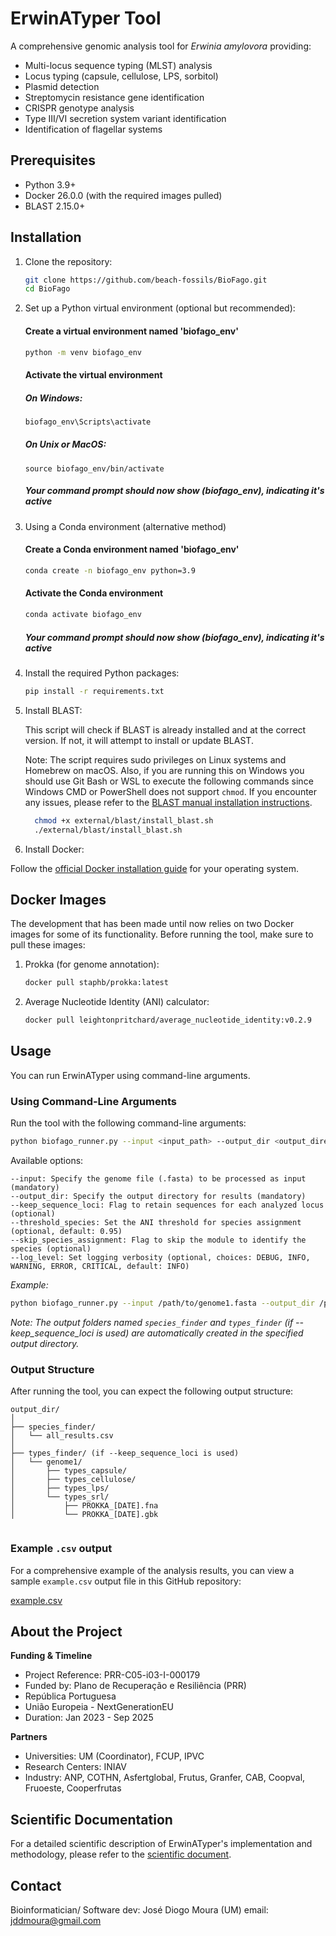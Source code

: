 # ErwinATyper Tool

A comprehensive genomic analysis tool for *Erwinia amylovora* providing:

- Multi-locus sequence typing (MLST) analysis
- Locus typing (capsule, cellulose, LPS, sorbitol)
- Plasmid detection
- Streptomycin resistance gene identification
- CRISPR genotype analysis
- Type III/VI secretion system variant identification
- Identification of flagellar systems


## Prerequisites

- Python 3.9+
- Docker 26.0.0 (with the required images pulled)
- BLAST 2.15.0+

## Installation

1. Clone the repository:
   ```bash
   git clone https://github.com/beach-fossils/BioFago.git
   cd BioFago
   ```

2. Set up a Python virtual environment (optional but recommended):

   #### Create a virtual environment named 'biofago_env'
   ```bash
   python -m venv biofago_env
   ```

   #### Activate the virtual environment
   
   ##### On Windows:
   ```bash
   biofago_env\Scripts\activate
   ```

   ##### On Unix or MacOS:
   ```
   source biofago_env/bin/activate
   ```

   ##### Your command prompt should now show (biofago_env), indicating it's active
   

3. Using a Conda environment (alternative method)


   #### Create a Conda environment named 'biofago_env'
   ```bash
   conda create -n biofago_env python=3.9
   ```

   #### Activate the Conda environment
   ```bash
   conda activate biofago_env
   ```
   
   ##### Your command prompt should now show (biofago_env), indicating it's active


   
4. Install the required Python packages:
    
    ```bash
   pip install -r requirements.txt
    ```
   
5. Install BLAST:

   
   This script will check if BLAST is already installed and at the correct version. If not, it will attempt to install or update BLAST.

   Note: The script requires sudo privileges on Linux systems and Homebrew on macOS. Also, if you are running this on Windows you should use Git Bash or WSL to execute the following commands since Windows CMD or PowerShell does not support `chmod`. If you encounter any issues, please refer to the [BLAST manual installation instructions](https://www.ncbi.nlm.nih.gov/books/NBK279671/).
   
   ```bash
     chmod +x external/blast/install_blast.sh
     ./external/blast/install_blast.sh
   ```        


6. Install Docker:

Follow the [official Docker installation guide](https://docs.docker.com/get-docker/) for your operating system.



## Docker Images

The development that has been made until now relies on two Docker images for some of its functionality. Before running the tool, make sure to pull these images:

1. Prokka (for genome annotation):
   ```bash
   docker pull staphb/prokka:latest
   ```

2. Average Nucleotide Identity (ANI) calculator:
   ```bash
   docker pull leightonpritchard/average_nucleotide_identity:v0.2.9
   ```



## Usage

You can run ErwinATyper using command-line arguments.

### Using Command-Line Arguments

Run the tool with the following command-line arguments:


```bash
python biofago_runner.py --input <input_path> --output_dir <output_directory> [options]
```


Available options:

```
--input: Specify the genome file (.fasta) to be processed as input (mandatory)
--output_dir: Specify the output directory for results (mandatory)
--keep_sequence_loci: Flag to retain sequences for each analyzed locus (optional)
--threshold_species: Set the ANI threshold for species assignment (optional, default: 0.95)
--skip_species_assignment: Flag to skip the module to identify the species (optional)
--log_level: Set logging verbosity (optional, choices: DEBUG, INFO, WARNING, ERROR, CRITICAL, default: INFO)
```


*Example:*

```bash
python biofago_runner.py --input /path/to/genome1.fasta --output_dir /path/to/output --keep_sequence_loci
```


*Note: The output folders named `species_finder` and `types_finder` (if --keep_sequence_loci is used) are automatically created in the specified output directory.*



### Output Structure
After running the tool, you can expect the following output structure:
```
output_dir/
│
├── species_finder/
│   └── all_results.csv
│
├── types_finder/ (if --keep_sequence_loci is used)
│   └── genome1/
│       ├── types_capsule/
│       ├── types_cellulose/
│       ├── types_lps/
│       └── types_srl/
│           ├── PROKKA_[DATE].fna
│           └── PROKKA_[DATE].gbk


```

### Example `.csv` output

For a comprehensive example of the analysis results, you can view a sample `example.csv` output file in this GitHub repository:


[example.csv](https://github.com/beach-fossils/BioFago/blob/main/examples/example.csv)



## About the Project

**Funding & Timeline**
- Project Reference: PRR-C05-i03-I-000179
- Funded by: Plano de Recuperação e Resiliência (PRR)
 - República Portuguesa
 - União Europeia - NextGenerationEU
- Duration: Jan 2023 - Sep 2025

**Partners**
- Universities: UM (Coordinator), FCUP, IPVC
- Research Centers: INIAV
- Industry: ANP, COTHN, Asfertglobal, Frutus, Granfer, CAB, Coopval, Fruoeste, Cooperfrutas
  

## Scientific Documentation

For a detailed scientific description of ErwinATyper's implementation and methodology, please refer to the [scientific document](https://github.com/beach-fossils/BioFago/blob/main/ErwinATyper_documentation.pdf).


## Contact

Bioinformatician/ Software dev: José Diogo Moura (UM)
email: jddmoura@gmail.com
